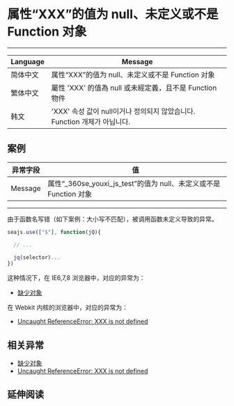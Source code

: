 
# 属性“XXX”的值为 null、未定义或不是 Function 对象

----

| Language | Message                                                                   |
|----------|---------------------------------------------------------------------------|
| 简体中文 | 属性“XXX”的值为 null、未定义或不是 Function 对象                        |
| 繁体中文 | 屬性 'XXX' 的值為 null 或未經定義，且不是 Function 物件                   |
| 韩文     | 'XXX' 속성 값이 null이거나 정의되지 않았습니다. Function 개체가 아닙니다. |

## 案例

| 异常字段 | 值                                                                  |
|----------|---------------------------------------------------------------------|
| Message  | 属性“_360se_youxi_js_test”的值为 null、未定义或不是 Function 对象 |

----

由于函数名写错（如下案例：大小写不匹配），被调用函数未定义导致的异常。

```js
seajs.use(["$"], function(jQ){

  // ...

  jq(selector)...
})
```

这种情况下，在 IE6,7,8 浏览器中，对应的异常为：

* [缺少对象](object-expected.md)

在 Webkit 内核的浏览器中，对应的异常为：

* [Uncaught ReferenceError: XXX is not defined](xxx-is-undefined.md)

## 相关异常

* [缺少对象](object-expected.md)
* [Uncaught ReferenceError: XXX is not defined](xxx-is-undefined.md)

## 延伸阅读
